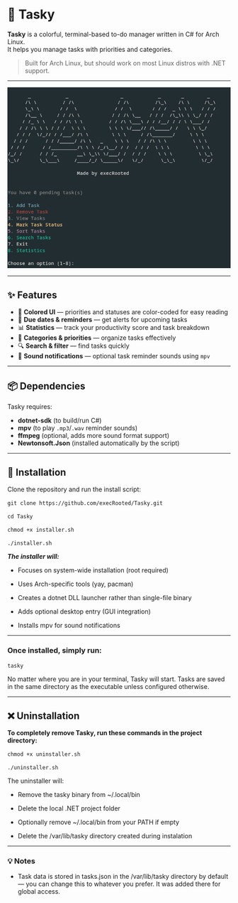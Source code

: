# 📝 Tasky 

**Tasky** is a colorful, terminal-based to-do manager written in C# for Arch Linux.  
It helps you manage tasks with priorities and categories.

> Built for Arch Linux, but should work on most Linux distros with .NET support.
---
![Tasky](photos/tasky.png)

---

## ✨ Features
- 🎨 **Colored UI** — priorities and statuses are color-coded for easy reading  
- 📅 **Due dates & reminders** — get alerts for upcoming tasks  
- 📊 **Statistics** — track your productivity score and task breakdown  
- 📂 **Categories & priorities** — organize tasks effectively  
- 🔍 **Search & filter** — find tasks quickly  
- 🔔 **Sound notifications** — optional task reminder sounds using `mpv`

---

## 📦 Dependencies
Tasky requires:
- **dotnet-sdk** (to build/run C#)
- **mpv** (to play `.mp3`/`.wav` reminder sounds)
- **ffmpeg** (optional, adds more sound format support)
- **Newtonsoft.Json** (installed automatically by the script)

---

## 🚀 Installation
Clone the repository and run the install script:


    git clone https://github.com/execRooted/Tasky.git

```
cd Tasky
```
```
chmod +x installer.sh
```
```
./installer.sh
```


***The installer will:***

- Focuses on system-wide installation (root required)

- Uses Arch-specific tools (yay, pacman)

 - Creates a dotnet DLL launcher rather than single-file binary

 - Adds optional desktop entry (GUI integration)

 - Installs mpv for sound notifications
   
---


<h3>Once installed, simply run:</h3>

```
tasky 
```
No matter where you are in your terminal, Tasky will start.
Tasks are saved in the same directory as the executable unless configured otherwise.

---



<h2>❌ Uninstallation</h2>

**To completely remove Tasky, run these commands in the project directory:**

```
chmod +x uninstaller.sh
```
```
./uninstaller.sh
```

The uninstaller will:

   - Remove the tasky binary from ~/.local/bin

   - Delete the local .NET project folder

   - Optionally remove ~/.local/bin from your PATH if empty

   - Delete the /var/lib/tasky directory created during instalation
   
   ---
   
   <h3>💡 Notes</h3>

   -  Task data is stored in tasks.json in the /var/lib/tasky directory by default — you can change this to whatever you prefer. It was added there for global access.
